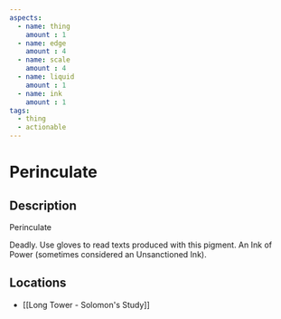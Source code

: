 ```yaml
---
aspects: 
  - name: thing
    amount : 1
  - name: edge
    amount : 4
  - name: scale
    amount : 4
  - name: liquid
    amount : 1
  - name: ink
    amount : 1
tags:
  - thing
  - actionable
---
```


# Perinculate

## Description
Perinculate

Deadly. Use gloves to read texts produced with this pigment. An Ink of Power (sometimes considered an Unsanctioned Ink).
## Locations
- [[Long Tower - Solomon's Study]]